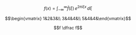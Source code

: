 $$f(x) = \int_{-\infty}^\infty
    \hat f(\xi)\,e^{2 \pi i \xi x}
    \,d\xi $$
    
$$\begin{vmatrix}
1&2&3&\\
3&4&4&\\
5&4&4&\end{vmatrix}$$

$$f \dfrac f$$
